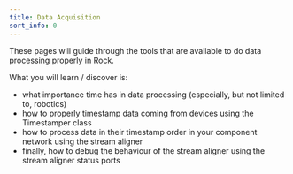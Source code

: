 ```yaml
---
title: Data Acquisition
sort_info: 0
---
```


These pages will guide through the tools that are available to do data
processing properly in Rock.

What you will learn / discover is:

 * what importance time has in data processing (especially, but not limited to,
   robotics)
 * how to properly timestamp data coming from devices using the Timestamper
   class
 * how to process data in their timestamp order in your component network using
   the stream aligner
 * finally, how to debug the behaviour of the stream aligner using the stream
   aligner status ports

